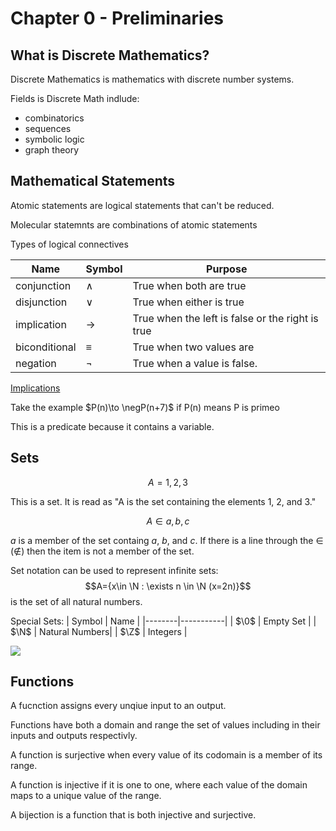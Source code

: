 # Chapter 0 - Preliminaries 

## What is Discrete Mathematics?

Discrete Mathematics is mathematics with discrete number systems.

Fields is Discrete Math indlude:
 - combinatorics
 - sequences
 - symbolic logic
 - graph theory

## Mathematical Statements

Atomic statements are logical statements that can't be reduced.

Molecular statemnts are combinations of atomic statements

Types of logical connectives

|      Name     | Symbol | Purpose |
|---------------|--------|---------|
| conjunction   |$\wedge$| True when both are true |
| disjunction   | $\vee$ | True when either is true |
| implication   |  $\to$ | True when the left is false or the right is true |
| biconditional |$\equiv$| True when two values are |
| negation      | $\neg$ | True when a value is false. |

[Implications](../presentations/0.2-Implications.md)

Take the example $P(n)\to \negP(n+7)$ if P(n) means P is primeo

This is a predicate because it contains a variable.

## Sets

$$A={1, 2, 3}$$

This is a set. It is read as "A is the set containing the elements 1, 2, and 3."

$$A \in {a, b, c}$$

$a$ is a member of the set containg $a$, $b$, and $c$. If there is a line through the $\in$ ($\notin$) then the item is not a member of the set.

Set notation can be used to represent infinite sets:
$$A={x\in \N : \exists n \in \N (x=2n)}$$
is the set of all natural numbers.

Special Sets:
| Symbol |    Name   |
|--------|-----------|
|  $\0$  | Empty Set |
|  $\N$  | Natural Numbers|
|  $\Z$  | Integers  |


![](../resources/set_notation.png)

## Functions

A fucnction assigns every unqiue input to an output.

Functions have both a domain and range the set of values including in their inputs and outputs respectivly.

A function is surjective when every value of its codomain is a member of its range.

A function is injective if it is one to one, where each value of the domain maps to a unique value of the range.

A bijection is a function that is both injective and surjective.

